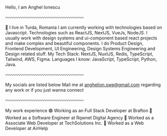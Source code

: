 Hello, I am Anghel Ionescu

〰️〰️〰️〰️〰️〰️〰️〰️〰️〰️〰️〰️〰️〰️〰️〰️〰️〰️

📍 I live in Turda, Romania
I am currently working with technologies based on Javascript. Technologies such as ReactJS, NextJS, VueJs, NodeJS.
I usually work with design systems and ui-component based react projects and make complex and beautiful components.
I do Product Design, Frontend Development, UI Engineering, Design Systems Engineering and Design related stuff.
My Tech Stack: NextJS, NuxtJS, Redis, TypeScript, Tailwind, AWS, Figma.
Languages I know: JavaScript, TypeScript, Python, Java.

〰️〰️〰️〰️〰️〰️〰️〰️〰️〰️〰️〰️〰️〰️〰️〰️〰️〰️

My socials are listed below
Mail me at anghelion.swe@gmail.com regarding any work or if you just wanna connect

〰️〰️〰️〰️〰️〰️〰️〰️〰️〰️〰️〰️〰️〰️〰️〰️〰️〰️

My work experience
🟢 Working as an Full Stack Developer at Brafton
🔴 Worked as a Software Engineer at Rqwnet Digital Agency
🔴 Worked as a Associate Web Developer at TechSolutions Inc.
🔴 Worked as a Web Developer at AirHelp
